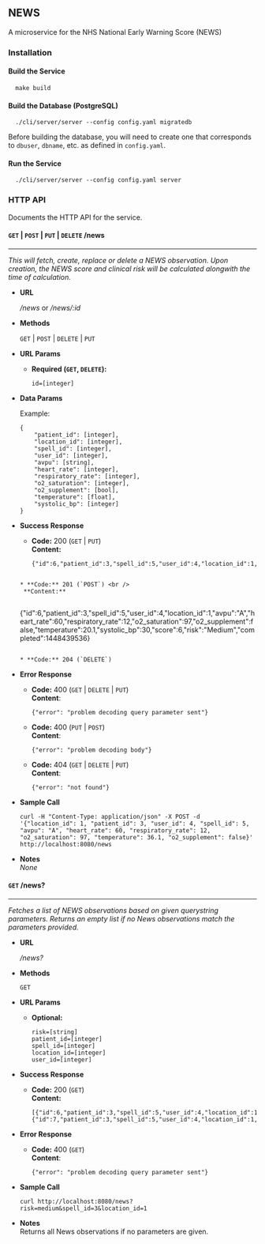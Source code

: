 ## NEWS
A microservice for the NHS National Early Warning Score (NEWS)

### Installation

#### Build the Service
      
      make build

#### Build the Database (PostgreSQL)
   
      ./cli/server/server --config config.yaml migratedb

Before building the database, you will need to create one that corresponds to `dbuser`, `dbname`, etc. as defined in `config.yaml`.
    
#### Run the Service

      ./cli/server/server --config config.yaml server

### HTTP API
Documents the HTTP API for the service.

#### `GET` | `POST` | `PUT` | `DELETE` /news
---
_This will fetch, create, replace or delete a NEWS observation. Upon creation, the NEWS score and clinical risk will be calculated alongwith the time of calculation._

* **URL**

  _/news_ or _/news/:id_
  
* **Methods**

  `GET` | `POST` | `DELETE` | `PUT`

* **URL Params**
  
  * **Required (`GET`, `DELETE`):**
  
    `id=[integer]`

* **Data Params**

  Example:
  
  ```
  {
      "patient_id": [integer],
      "location_id": [integer],
      "spell_id": [integer],
      "user_id": [integer],
      "avpu": [string],
      "heart_rate": [integer],
      "respiratory_rate": [integer],
      "o2_saturation": [integer],
      "o2_supplement": [bool],
      "temperature": [float],
      "systolic_bp": [integer]
  }
  ```

* **Success Response**
  
  * **Code:** 200 (`GET` | `PUT`) <br />
    **Content:**
    
    ```
    {"id":6,"patient_id":3,"spell_id":5,"user_id":4,"location_id":1,"avpu":"A","heart_rate":60,"respiratory_rate":12,"o2_saturation":97,"o2_supplement":false,"temperature":20.1,"systolic_bp":30,"score":6,"risk":"Medium","completed":1448439536}
   ```
 
  * **Code:** 201 (`POST`) <br />
    **Content:**
    
    ```
    {"id":6,"patient_id":3,"spell_id":5,"user_id":4,"location_id":1,"avpu":"A","heart_rate":60,"respiratory_rate":12,"o2_saturation":97,"o2_supplement":false,"temperature":20.1,"systolic_bp":30,"score":6,"risk":"Medium","completed":1448439536}
    ```
 
  * **Code:** 204 (`DELETE`)  

* **Error Response**
  
  * **Code:** 400 (`GET` | `DELETE` | `PUT`) <br />
    **Content**:
    
    ```
    {"error": "problem decoding query parameter sent"}
    ```
  
  * **Code:** 400 (`PUT` | `POST`) <br />
    **Content**:
    
    ```
    {"error": "problem decoding body"} 
    ```

  * **Code:** 404 (`GET` | `DELETE` | `PUT`) <br />
    **Content**:
    
    ```
    {"error": "not found"}
    ```

* **Sample Call**

  ```
  curl -H "Content-Type: application/json" -X POST -d '{"location_id": 1, "patient_id": 3, "user_id": 4, "spell_id": 5, "avpu": "A", "heart_rate": 60, "respiratory_rate": 12, "o2_saturation": 97, "temperature": 36.1, "o2_supplement": false}' http://localhost:8080/news
  ```

* **Notes** <br />
  _None_

#### ``GET`` /news?
---
_Fetches a list of NEWS observations based on given querystring parameters. Returns an empty list if no News observations match the parameters provided._

* **URL**

  _/news?_
  
* **Methods**

  `GET` 

* **URL Params**
  
  * **Optional:**
  
    `risk=[string]` <br />
    `patient_id=[integer]` <br />
    `spell_id=[integer]` <br />
    `location_id=[integer]` <br />
    `user_id=[integer]`

* **Success Response**

  * **Code:** 200 (`GET`) <br />
    **Content:**
    
    ```
    [{"id":6,"patient_id":3,"spell_id":5,"user_id":4,"location_id":1,"avpu":"A","heart_rate":60,"respiratory_rate":12,"o2_saturation":97,"o2_supplement":false,"temperature":20.1,"systolic_bp":30,"score":6,"risk":"Medium","completed":1448439536},{"id":7,"patient_id":3,"spell_id":5,"user_id":4,"location_id":1,"avpu":"A","heart_rate":60,"respiratory_rate":12,"o2_saturation":97,"o2_supplement":false,"temperature":20.1,"systolic_bp":30,"score":6,"risk":"Medium","completed":1448439539}]
    ```

* **Error Response**
  
  * **Code:** 400 (`GET`) <br />
    **Content**:
    
    ```
    {"error": "problem decoding query parameter sent"}
    ```

* **Sample Call**

  ```
  curl http://localhost:8080/news?risk=medium&spell_id=3&location_id=1
  ```

* **Notes** <br />
  Returns all News observations if no parameters are given.


